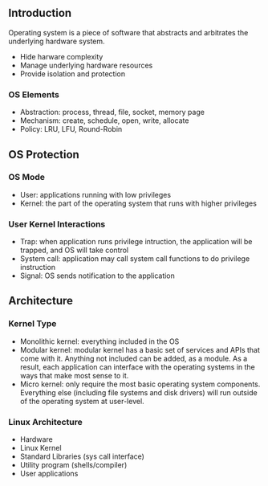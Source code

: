 ## Introduction

Operating system is a piece of software that abstracts and arbitrates the underlying hardware system.

- Hide harware complexity
- Manage underlying hardware resources
- Provide isolation and protection

### OS Elements

- Abstraction: process, thread, file, socket, memory page
- Mechanism: create, schedule, open, write, allocate
- Policy: LRU, LFU, Round-Robin

## OS Protection

### OS Mode

- User: applications running with low privileges
- Kernel: the part of the operating system that runs with higher privileges

### User Kernel Interactions

- Trap: when application runs privilege intruction, the application will be trapped, and OS will take control
- System call: application may call system call functions to do privilege instruction
- Signal: OS sends notification to the application

## Architecture

### Kernel Type

- Monolithic kernel: everything included in the OS
- Modular kernel: modular kernel has a basic set of services and APIs that come with it. Anything not included can be added, as a module. As a result, each application can interface with the operating systems in the ways that make most sense to it.
- Micro kernel:  only require the most basic operating system components. Everything else (including file systems and disk drivers) will run outside of the operating system at user-level.

### Linux Architecture

- Hardware
- Linux Kernel
- Standard Libraries (sys call interface)
- Utility program (shells/compiler)
- User applications

